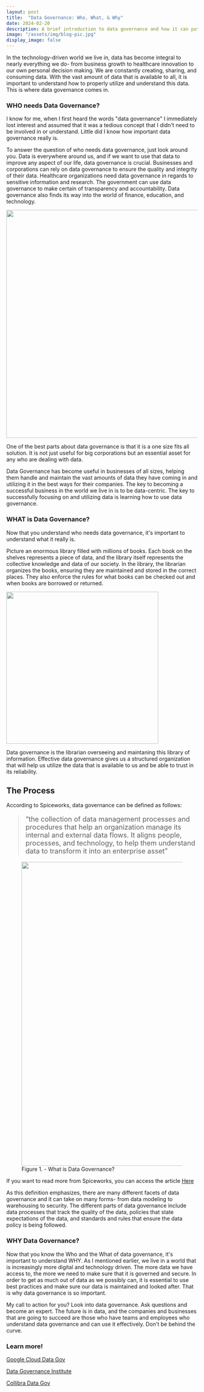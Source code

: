 ```yaml
---
layout: post
title:  "Data Governance: Who, What, & Why"
date: 2024-02-20
description: A brief introduction to data governance and how it can put you ahead in the world of data science
image: "/assets/img/blog-pic.jpg"
display_image: false
---
```

<p class="intro"><span class="dropcap">I</span>n the technology-driven world we live in, data has become integral to nearly everything we do- from business growth to healthcare innovation to our own personal decision making. We are constantly creating, sharing, and consuming data. With the vast amount of data that is available to all, it is important to understand how to properly utilize and understand this data. This is where data governance comes in. </p>

### WHO needs Data Governance?

I know for me, when I first heard the words "data governance" I immediately lost interest and assumed that it was a tedious concept that I didn't need to be involved in or understand. Little did I know how important data governance really is. 

To answer the question of who needs data governance, just look around you. Data is everywhere around us, and if we want to use that data to improve any aspect of our life, data governance is crucial. Businesses and corporations can rely on data governance to ensure the quality and integrity of their data. Healthcare organizations need data governance in regards to sensitive information and research. The government can use data governance to make certain of transparency and accountability. Data governance also finds its way into the world of finance, education, and technology. 

<img src="https://jessahal.github.io/blog/assets/img/new_york_manhattan_skyline.jpg" alt="" style="width:600px;"/>

One of the best parts about data governance is that it is a one size fits all solution. It is not just useful for big corporations but an essential asset for any who are dealing with data. 

Data Governance has become useful in businesses of all sizes, helping them handle and maintain the vast amounts of data they have coming in and utilizing it in the best ways for their companies. The key to becoming a successful business in the world we live in is to be data-centric. The key to successfully focusing on and utilizing data is learning how to use data governance. 

### WHAT is Data Governance?

Now that you understand who needs data governance, it's important to understand what it really is.

Picture an enormous library filled with millions of books. Each book on the shelves represents a piece of data, and the library itself represents the collective knowledge and data of our society. In the library, the librarian organizes the books, ensuring they are maintained and stored in the correct places. They also enforce the rules for what books can be checked out and when books are borrowed or returned. 

<img src="https://jessahal.github.io/blog/assets/img/library_architecture_stuttgart_552671.jpg" alt="" style="width:400px;"/>

Data governance is the librarian overseeing and maintaning this library of information. Effective data governance gives us a structured organization that will help us utilize the data that is available to us and be able to trust in its reliability.

## The Process
According to Spiceworks, data governance can be defined as follows:

<blockquote style = "font-size: 18px">“the collection of data management processes and procedures that help an organization manage its internal and external data flows. It aligns people, processes, and technology, to help them understand data to transform it into an enterprise asset”</blockquote>

<figure>
    <img src = "https://jessahal.github.io/blog/assets/img/data_gov.png" alt ="" style="width:800px;">
    <figcaption>Figure 1. - What is Data Governance?</figcaption>
</figure>

If you want to read more from Spiceworks, you can access the article <a href="https://www.spiceworks.com/tech/big-data/articles/what-is-data-governance-definition-importance-and-best-practices/#_001" target="_blank">Here</a>

As this definition emphasizes, there are many different facets of data governance and it can take on many forms- from data modeling to warehousing to security. The different parts of data governance include data processes that track the quality of the data, policies that state expectations of the data, and standards and rules that ensure the data policy is being followed.

### WHY Data Governance?

Now that you know the Who and the What of data governance, it's important to understand WHY. As I mentioned earlier, we live in a world that is increasingly more digital and technology driven. The more data we have access to, the more we need to make sure that it is governed and secure. In order to get as much out of data as we possibly can, it is essential to use best practices and make sure our data is maintained and looked after. That is why data governance is so important. 

My call to action for you? Look into data governance. Ask questions and become an expert. The future is in data, and the companies and businesses that are going to succeed are those who have teams and employees who understand data governance and can use it effectively. Don't be behind the curve. 

### Learn more!
<a href="https://cloud.google.com/learn/what-is-data-governance" target="_blank">Google Cloud Data Gov</a>

<a href="https://datagovernance.com/defining-data-governance/" target="_blank">Data Governance Institute</a>

<a href="https://www.collibra.com/us/en/blog/what-is-data-governance" target="_blank">Collibra Data Gov</a>


